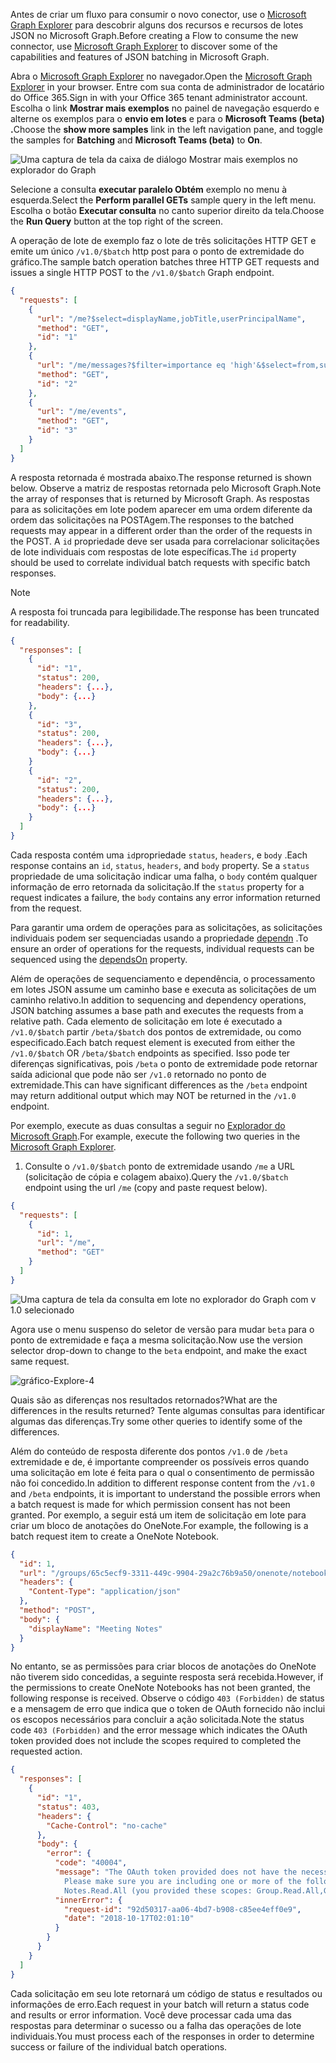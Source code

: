 <!-- markdownlint-disable MD002 MD041 -->

<span data-ttu-id="919b4-101">Antes de criar um fluxo para consumir o novo conector, use o [Microsoft Graph Explorer](https://developer.microsoft.com/graph/graph-explorer) para descobrir alguns dos recursos e recursos de lotes JSON no Microsoft Graph.</span><span class="sxs-lookup"><span data-stu-id="919b4-101">Before creating a Flow to consume the new connector, use [Microsoft Graph Explorer](https://developer.microsoft.com/graph/graph-explorer) to discover some of the capabilities and features of JSON batching in Microsoft Graph.</span></span>

<span data-ttu-id="919b4-102">Abra o [Microsoft Graph Explorer](https://developer.microsoft.com/graph/graph-explorer) no navegador.</span><span class="sxs-lookup"><span data-stu-id="919b4-102">Open the [Microsoft Graph Explorer](https://developer.microsoft.com/graph/graph-explorer) in your browser.</span></span> <span data-ttu-id="919b4-103">Entre com sua conta de administrador de locatário do Office 365.</span><span class="sxs-lookup"><span data-stu-id="919b4-103">Sign in with your Office 365 tenant administrator account.</span></span> <span data-ttu-id="919b4-104">Escolha o link **Mostrar mais exemplos** no painel de navegação esquerdo e alterne os exemplos para o **envio em lotes** e para o **Microsoft Teams (beta)** **.**</span><span class="sxs-lookup"><span data-stu-id="919b4-104">Choose the **show more samples** link in the left navigation pane, and toggle the samples for **Batching** and **Microsoft Teams (beta)** to **On**.</span></span>

![Uma captura de tela da caixa de diálogo Mostrar mais exemplos no explorador do Graph](./images/graph-explore1.png)

<span data-ttu-id="919b4-106">Selecione a consulta **executar paralelo Obtém** exemplo no menu à esquerda.</span><span class="sxs-lookup"><span data-stu-id="919b4-106">Select the **Perform parallel GETs** sample query in the left menu.</span></span> <span data-ttu-id="919b4-107">Escolha o botão **Executar consulta** no canto superior direito da tela.</span><span class="sxs-lookup"><span data-stu-id="919b4-107">Choose the **Run Query** button at the top right of the screen.</span></span>

<span data-ttu-id="919b4-108">A operação de lote de exemplo faz o lote de três solicitações HTTP GET e emite um único `/v1.0/$batch` http post para o ponto de extremidade do gráfico.</span><span class="sxs-lookup"><span data-stu-id="919b4-108">The sample batch operation batches three HTTP GET requests and issues a single HTTP POST to the `/v1.0/$batch` Graph endpoint.</span></span>

```json
{
  "requests": [
    {
      "url": "/me?$select=displayName,jobTitle,userPrincipalName",
      "method": "GET",
      "id": "1"
    },
    {
      "url": "/me/messages?$filter=importance eq 'high'&$select=from,subject,receivedDateTime,bodyPreview",
      "method": "GET",
      "id": "2"
    },
    {
      "url": "/me/events",
      "method": "GET",
      "id": "3"
    }
  ]
}
```

<span data-ttu-id="919b4-109">A resposta retornada é mostrada abaixo.</span><span class="sxs-lookup"><span data-stu-id="919b4-109">The response returned is shown below.</span></span> <span data-ttu-id="919b4-110">Observe a matriz de respostas retornada pelo Microsoft Graph.</span><span class="sxs-lookup"><span data-stu-id="919b4-110">Note the array of responses that is returned by Microsoft Graph.</span></span> <span data-ttu-id="919b4-111">As respostas para as solicitações em lote podem aparecer em uma ordem diferente da ordem das solicitações na POSTAgem.</span><span class="sxs-lookup"><span data-stu-id="919b4-111">The responses to the batched requests may appear in a different order than the order of the requests in the POST.</span></span> <span data-ttu-id="919b4-112">A `id` propriedade deve ser usada para correlacionar solicitações de lote individuais com respostas de lote específicas.</span><span class="sxs-lookup"><span data-stu-id="919b4-112">The `id` property should be used to correlate individual batch requests with specific batch responses.</span></span>

> [!NOTE]
> <span data-ttu-id="919b4-113">A resposta foi truncada para legibilidade.</span><span class="sxs-lookup"><span data-stu-id="919b4-113">The response has been truncated for readability.</span></span>

```json
{
  "responses": [
    {
      "id": "1",
      "status": 200,
      "headers": {...},
      "body": {...}
    },
    {
      "id": "3",
      "status": 200,
      "headers": {...},
      "body": {...}
    }
    {
      "id": "2",
      "status": 200,
      "headers": {...},
      "body": {...}
    }
  ]
}
```

<span data-ttu-id="919b4-114">Cada resposta contém uma `id`propriedade `status`, `headers`, e `body` .</span><span class="sxs-lookup"><span data-stu-id="919b4-114">Each response contains an `id`, `status`, `headers`, and `body` property.</span></span> <span data-ttu-id="919b4-115">Se a `status` propriedade de uma solicitação indicar uma falha, o `body` contém qualquer informação de erro retornada da solicitação.</span><span class="sxs-lookup"><span data-stu-id="919b4-115">If the `status` property for a request indicates a failure, the `body` contains any error information returned from the request.</span></span>

<span data-ttu-id="919b4-116">Para garantir uma ordem de operações para as solicitações, as solicitações individuais podem ser sequenciadas usando a propriedade [dependn](https://docs.microsoft.com/graph/json-batching#sequencing-requests-with-the-dependson-property) .</span><span class="sxs-lookup"><span data-stu-id="919b4-116">To ensure an order of operations for the requests, individual requests can be sequenced using the [dependsOn](https://docs.microsoft.com/graph/json-batching#sequencing-requests-with-the-dependson-property) property.</span></span>

<span data-ttu-id="919b4-117">Além de operações de sequenciamento e dependência, o processamento em lotes JSON assume um caminho base e executa as solicitações de um caminho relativo.</span><span class="sxs-lookup"><span data-stu-id="919b4-117">In addition to sequencing and dependency operations, JSON batching assumes a base path and executes the requests from a relative path.</span></span> <span data-ttu-id="919b4-118">Cada elemento de solicitação em lote é executado a `/v1.0/$batch` partir `/beta/$batch` dos pontos de extremidade, ou como especificado.</span><span class="sxs-lookup"><span data-stu-id="919b4-118">Each batch request element is executed from either the `/v1.0/$batch` OR `/beta/$batch` endpoints as specified.</span></span> <span data-ttu-id="919b4-119">Isso pode ter diferenças significativas, pois `/beta` o ponto de extremidade pode retornar saída adicional que pode não ser `/v1.0` retornado no ponto de extremidade.</span><span class="sxs-lookup"><span data-stu-id="919b4-119">This can have significant differences as the `/beta` endpoint may return additional output which may NOT be returned in the `/v1.0` endpoint.</span></span>

<span data-ttu-id="919b4-120">Por exemplo, execute as duas consultas a seguir no [Explorador do Microsoft Graph](https://developer.microsoft.com/graph/graph-explorer).</span><span class="sxs-lookup"><span data-stu-id="919b4-120">For example, execute the following two queries in the [Microsoft Graph Explorer](https://developer.microsoft.com/graph/graph-explorer).</span></span>

1. <span data-ttu-id="919b4-121">Consulte o `/v1.0/$batch` ponto de extremidade usando `/me` a URL (solicitação de cópia e colagem abaixo).</span><span class="sxs-lookup"><span data-stu-id="919b4-121">Query the `/v1.0/$batch` endpoint using the url `/me` (copy and paste request below).</span></span>

```json
{
  "requests": [
    {
      "id": 1,
      "url": "/me",
      "method": "GET"
    }
  ]
}
```

![Uma captura de tela da consulta em lote no explorador do Graph com v 1.0 selecionado](./images/graph-explore3.png)

<span data-ttu-id="919b4-123">Agora use o menu suspenso do seletor de versão para mudar `beta` para o ponto de extremidade e faça a mesma solicitação.</span><span class="sxs-lookup"><span data-stu-id="919b4-123">Now use the version selector drop-down to change to the `beta` endpoint, and make the exact same request.</span></span>

![gráfico-Explore-4](./images/graph-explore4.png)

<span data-ttu-id="919b4-125">Quais são as diferenças nos resultados retornados?</span><span class="sxs-lookup"><span data-stu-id="919b4-125">What are the differences in the results returned?</span></span> <span data-ttu-id="919b4-126">Tente algumas consultas para identificar algumas das diferenças.</span><span class="sxs-lookup"><span data-stu-id="919b4-126">Try some other queries to identify some of the differences.</span></span>

<span data-ttu-id="919b4-127">Além do conteúdo de resposta diferente dos pontos `/v1.0` de `/beta` extremidade e de, é importante compreender os possíveis erros quando uma solicitação em lote é feita para o qual o consentimento de permissão não foi concedido.</span><span class="sxs-lookup"><span data-stu-id="919b4-127">In addition to different response content from the `/v1.0` and `/beta` endpoints, it is important to understand the possible errors when a batch request is made for which permission consent has not been granted.</span></span> <span data-ttu-id="919b4-128">Por exemplo, a seguir está um item de solicitação em lote para criar um bloco de anotações do OneNote.</span><span class="sxs-lookup"><span data-stu-id="919b4-128">For example, the following is a batch request item to create a OneNote Notebook.</span></span>

```json
{
  "id": 1,
  "url": "/groups/65c5ecf9-3311-449c-9904-29a2c76b9a50/onenote/notebooks",
  "headers": {
    "Content-Type": "application/json"
  },
  "method": "POST",
  "body": {
    "displayName": "Meeting Notes"
  }
}
```

<span data-ttu-id="919b4-129">No entanto, se as permissões para criar blocos de anotações do OneNote não tiverem sido concedidas, a seguinte resposta será recebida.</span><span class="sxs-lookup"><span data-stu-id="919b4-129">However, if the permissions to create OneNote Notebooks has not been granted, the following response is received.</span></span> <span data-ttu-id="919b4-130">Observe o código `403 (Forbidden)` de status e a mensagem de erro que indica que o token de OAuth fornecido não inclui os escopos necessários para concluir a ação solicitada.</span><span class="sxs-lookup"><span data-stu-id="919b4-130">Note the status code `403 (Forbidden)` and the error message which indicates the OAuth token provided does not include the scopes required to completed the requested action.</span></span>

```json
{
  "responses": [
    {
      "id": "1",
      "status": 403,
      "headers": {
        "Cache-Control": "no-cache"
      },
      "body": {
        "error": {
          "code": "40004",
          "message": "The OAuth token provided does not have the necessary scopes to complete the request.
            Please make sure you are including one or more of the following scopes: Notes.ReadWrite.All,
            Notes.Read.All (you provided these scopes: Group.Read.All,Group.ReadWrite.All,User.Read,User.Read.All)",
          "innerError": {
            "request-id": "92d50317-aa06-4bd7-b908-c85ee4eff0e9",
            "date": "2018-10-17T02:01:10"
          }
        }
      }
    }
  ]
}
```

<span data-ttu-id="919b4-131">Cada solicitação em seu lote retornará um código de status e resultados ou informações de erro.</span><span class="sxs-lookup"><span data-stu-id="919b4-131">Each request in your batch will return a status code and results or error information.</span></span> <span data-ttu-id="919b4-132">Você deve processar cada uma das respostas para determinar o sucesso ou a falha das operações de lote individuais.</span><span class="sxs-lookup"><span data-stu-id="919b4-132">You must process each of the responses in order to determine success or failure of the individual batch operations.</span></span>
